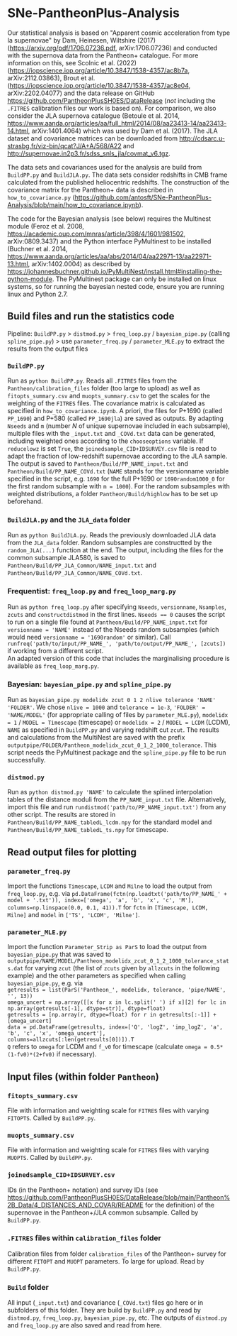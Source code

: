# SNe-PantheonPlus-Analysis

Our statistical analysis is based on "Apparent cosmic acceleration from type Ia supernovae" by Dam, Heinesen, Wiltshire (2017) (https://arxiv.org/pdf/1706.07236.pdf, arXiv:1706.07236) and conducted with the supernova data from the Pantheon+ catalogue. For more information on this, see Scolnic et al. (2022) (https://iopscience.iop.org/article/10.3847/1538-4357/ac8b7a, arXiv:2112.03863), Brout et al. (https://iopscience.iop.org/article/10.3847/1538-4357/ac8e04, arXiv:2202.04077) and the data release on GitHub https://github.com/PantheonPlusSH0ES/DataRelease (_not_ including the `.FITRES` calibration files our work is based on). For comparison, we also consider the JLA supernova catalogue (Betoule et al. 2014, https://www.aanda.org/articles/aa/full_html/2014/08/aa23413-14/aa23413-14.html, arXiv:1401.4064) which was used by Dam et al. (2017). The JLA dataset and covariance matrices can be downloaded from http://cdsarc.u-strasbg.fr/viz-bin/qcat?J/A+A/568/A22 and http://supernovae.in2p3.fr/sdss_snls_jla/covmat_v6.tgz.  

The data sets and covariances used for the analysis are build from `BuildPP.py` and `BuildJLA.py`. The data sets consider redshifts in CMB frame calculated from the published heliocentric redshifts. The construction of the covariance matrix for the Pantheon+ data is described in `how_to_covariance.py` (https://github.com/antosft/SNe-PantheonPlus-Analysis/blob/main/how_to_covariance.ipynb).

The code for the Bayesian analysis (see below) requires the Multinest module (Feroz et al. 2008, https://academic.oup.com/mnras/article/398/4/1601/981502, arXiv:0809.3437) and the Python interface PyMultinest to be installed (Buchner et al. 2014, https://www.aanda.org/articles/aa/abs/2014/04/aa22971-13/aa22971-13.html, arXiv:1402.0004) as described by https://johannesbuchner.github.io/PyMultiNest/install.html#installing-the-python-module. The PyMultinest package can only be installed on linux systems, so for running the bayesian nested code, ensure you are running linux and Python 2.7.

## Build files and run the statistics code

Pipeline: `BuildPP.py` > `distmod.py` > `freq_loop.py` / `bayesian_pipe.py` (calling `spline_pipe.py`) > use `parameter_freq.py` / `parameter_MLE.py` to extract the results from the output files

### `BuildPP.py`

Run as `python BuildPP.py`. Reads all `.FITRES` files from the `Pantheon/calibration_files` folder (too large to upload) as well as `fitopts_summary.csv` and `muopts_summary.csv` to get the scales for the weighting of the `FITRES` files. The covariance matrix is calculated as specified in `how_to_covariance.ipynb`. A priori, the files for P+1690 (called `PP_1690`) and P+580 (called `PP_1690jla`) are saved as outputs. By adapting `Nseeds` and `m` (number $N$ of unique supernovae included in each subsample), multiple files with the `_input.txt` and `_COVd.txt` data can be generated, including weighted ones according to the `chooseoptions` variable. If `reducelowz` is set `True`, the `joinedsample_CID+IDSURVEY.csv` file is read to adapt the fraction of low-redshift supernovae according to the JLA sample. The output is saved to `Pantheon/Build/PP_NAME_input.txt` and `Pantheon/Build/PP_NAME_COVd.txt` (`NAME` stands for the versionname variable specified in the script, e.g. `1690` for the full P+1690 or `1690random1000_0` for the first random subsample with `m = 1000`). For the random subsamples with weighted distributions, a folder `Pantheon/Build/highlow` has to be set up beforehand.

### `BuildJLA.py` and the `JLA_data` folder

Run as `python BuildJLA.py`. Reads the previously downloaded JLA data from the `JLA_data` folder. Random subsamples are constructted by the `random_JLA(...)` function at the end. The output, including the files for the common subsample JLA580, is saved to `Pantheon/Build/PP_JLA_Common/NAME_input.txt` and `Pantheon/Build/PP_JLA_Common/NAME_COVd.txt`.

### Frequentist: `freq_loop.py` and `freq_loop_marg.py`

Run as `python freq_loop.py` after specifying `Nseeds`, `versionname`, `Nsamples`, `zcuts` and `constructdistmod` in the first lines. `Nseeds == 0` causes the script to run on a single file found at `Pantheon/Build/PP_NAME_input.txt` for `versionname = 'NAME'` instead of the Nseeds random subsamples (which would need `versionname = '1690random'` or similar). Call `runfreq('path/to/input/PP_NAME_', 'path/to/output/PP_NAME_', [zcuts])` if working from a different script.  
An adapted version of this code that includes the marginalising procedure is available as `freq_loop_marg.py`.

### Bayesian: `bayesian_pipe.py` and `spline_pipe.py`

Run as `bayesian_pipe.py modelidx zcut 0 1 2 nlive tolerance 'NAME' 'FOLDER'`. We chose `nlive = 1000` and `tolerance = 1e-3`, `'FOLDER' = 'NAME/MODEL'` (for appropriate calling of files by `parameter_MLE.py`), `modelidx = 1` / `MODEL = Timescape` (timescape) or `modelidx = 2` / `MODEL = LCDM` (LCDM), `NAME` as specified in `BuildPP.py` and varying redshift cut `zcut`. The results and calculations from the MultiNest are saved with the prefix `outputpipe/FOLDER/Pantheon_modelidx_zcut_0_1_2_1000_tolerance`. This script needs the PyMultinest package and the `spline_pipe.py` file to be run successfully.

### `distmod.py`

Run as `python distmod.py 'NAME'` to calculate the splined interpolation tables of the distance moduli from the `PP_NAME_input.txt` file. Alternatively, import this file and run `rundistmod('path/to/PP_NAME_input.txt')` from any other script. The results are stored in `Pantheon/Build/PP_NAME_tabledL_lcdm.npy` for the standard model and `Pantheon/Build/PP_NAME_tabledL_ts.npy` for timescape.

## Read output files for plotting

### `parameter_freq.py`

Import the functions `Timescape`, `LCDM` and `Milne` to load the output from `freq_loop.py`, e.g. via `pd.DataFrame(fctn(np.loadtxt('path/to/PP_NAME_' + model + '.txt')), index=['omega', 'a', 'b', 'x', 'c', 'M'], columns=np.linspace(0.0, 0.1, 41)).T` for `fctn` in `[Timescape, LCDM, Milne]` and `model` in `['TS', 'LCDM', 'Milne']`.

### `parameter_MLE.py`

Import the function `Parameter_Strip as ParS` to load the output from `bayesian_pipe.py` that was saved to `outputpipe/NAME/MODEL/Pantheon_modelidx_zcut_0_1_2_1000_tolerance_stats.dat` for varying `zcut` (the list of `zcuts` given by `allzcuts` in the following example) and the other parameters as specified when calling `bayesian_pipe.py`, e.g. via  
`getresults = list(ParS('Pantheon_', modelidx, tolerance, 'pipe/NAME', '', 13))`  
`omega_uncert = np.array([[x for x in lc.split(' ') if x][2] for lc in np.array(getresults[-1], dtype=str)], dtype=float)`  
`getresults = [np.array(r, dtype=float) for r in getresults[:-1]] + [omega_uncert]`  
`data = pd.DataFrame(getresults, index=['Q', 'logZ', 'imp_logZ', 'a', 'b', 'c', 'x', 'omega_uncert'], columns=allzcuts[:len(getresults[0])]).T`  
`Q` refers to `omega` for LCDM and `f_v0` for timescape (calculate `omega = 0.5*(1-fv0)*(2+fv0)` if necessary).

## Input files (within folder `Pantheon`)

### `fitopts_summary.csv`

File with information and weighting scale for `FITRES` files with varying `FITOPTS`. Called by `BuildPP.py`.

### `muopts_summary.csv`

File with information and weighting scale for `FITRES` files with varying `MUOPTS`. Called by `BuildPP.py`.

### `joinedsample_CID+IDSURVEY.csv`

IDs (in the Pantheon+ notation) and survey IDs (see https://github.com/PantheonPlusSH0ES/DataRelease/blob/main/Pantheon%2B_Data/4_DISTANCES_AND_COVAR/README for the definition) of the supernovae in the Pantheon+/JLA common subsample. Called by `BuildPP.py`.

### `.FITRES` files within `calibration_files` folder

Calibration files from folder `calibration_files` of the Pantheon+ survey for different `FITOPT` and `MUOPT` parameters. To large for upload. Read by `BuildPP.py`.

### `Build` folder

All input (`_input.txt`) and covariance (`_COVd.txt`) files go here or in subfolders of this folder. They are build by `BuildPP.py` and read by `distmod.py`, `freq_loop.py`, `bayesian_pipe.py`, etc. The outputs of `distmod.py` and `freq_loop.py` are also saved and read from here.
